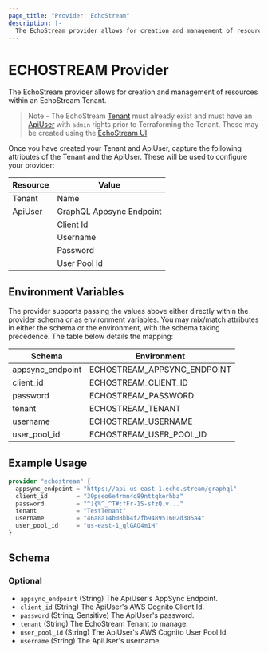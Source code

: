 ```yaml
---
page_title: "Provider: EchoStream"
description: |-
  The EchoStream provider allows for creation and management of resources in an EchoStream Tenant.
---
```


# ECHOSTREAM Provider

The EchoStream provider allows for creation and management of resources within an EchoStream Tenant.

> Note - The EchoStream [Tenant](https://docs.echo.stream/docs/tenants) must already exist and must have an
> [ApiUser](https://docs.echo.stream/docs/api-users) with `admin` rights prior to Terraforming the Tenant. 
> These may be created using the [EchoStream UI](https://app.echo.stream).


Once you have created your Tenant and ApiUser, capture the following attributes of the Tenant and the ApiUser. These will be used to configure your provider:

| Resource | Value |
| - | - |
| Tenant | Name |
| ApiUser | GraphQL Appsync Endpoint |
| | Client Id |
| | Username |
| | Password |
| | User Pool Id|

## Environment Variables

The provider supports passing the values above either directly within the provider schema or as environment variables. You may mix/match attributes in either the schema or the environment, with the schema taking precedence. The table below details the mapping:

| Schema | Environment |
| - | - |
| appsync_endpoint | ECHOSTREAM_APPSYNC_ENDPOINT |
| client_id | ECHOSTREAM_CLIENT_ID |
| password | ECHOSTREAM_PASSWORD |
| tenant | ECHOSTREAM_TENANT |
| username | ECHOSTREAM_USERNAME |
| user_pool_id | ECHOSTREAM_USER_POOL_ID |

## Example Usage
```terraform
provider "echostream" {
  appsync_endpoint = "https://api.us-east-1.echo.stream/graphql"
  client_id        = "30pseo6e4rmn4q89nttqkerhbz"
  password         = "^){%^_^T#:fFr-1S-sfzQ.v..."
  tenant           = "TestTenant"
  username         = "46a8a14b08bb4f2fb948951602d305a4"
  user_pool_id     = "us-east-1_qlGAO4m1H"
}
```

<!-- schema generated by tfplugindocs -->
## Schema

### Optional

- `appsync_endpoint` (String) The ApiUser's AppSync Endpoint.
- `client_id` (String) The ApiUser's AWS Cognito Client Id.
- `password` (String, Sensitive) The ApiUser's password.
- `tenant` (String) The EchoStream Tenant to manage.
- `user_pool_id` (String) The ApiUser's AWS Cognito User Pool Id.
- `username` (String) The ApiUser's username.